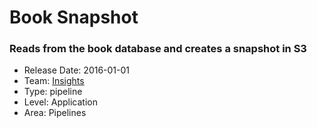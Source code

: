 # Book Snapshot
### Reads from the book database and creates a snapshot in S3
* Release Date: 2016-01-01
* Team: [Insights](./../teams/insights.md)
* Type: pipeline
* Level: Application
* Area: Pipelines
